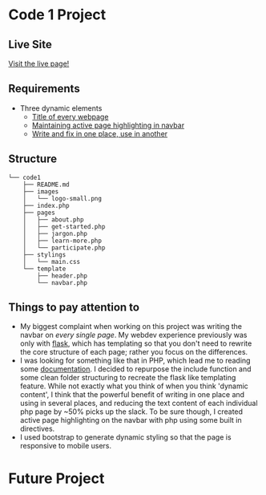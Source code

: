 # Code 1 Project
## Live Site
[Visit the live page!](http://badgerblockchain.club:5000)
## Requirements
* Three dynamic elements
    * [Title of every webpage](https://github.com/ekivolowitz/LIS500/blob/master/code1/template/header.php#L2-L6)
    * [Maintaining active page highlighting in navbar](https://github.com/ekivolowitz/LIS500/blob/master/code1/template/navbar.php#L15-L45)
    * [Write and fix in one place,](https://github.com/ekivolowitz/LIS500/tree/master/code1/template)[ use in another](https://github.com/ekivolowitz/LIS500/blob/master/code1/pages/about.php#L2)
## Structure
```
└── code1
    ├── README.md
    ├── images
    │   └── logo-small.png
    ├── index.php
    ├── pages
    │   ├── about.php
    │   ├── get-started.php
    │   ├── jargon.php
    │   ├── learn-more.php
    │   └── participate.php
    ├── stylings
    │   └── main.css
    └── template
        ├── header.php
        └── navbar.php
```
## Things to pay attention to
* My biggest complaint when working on this project was writing the navbar on *every single page*. My webdev experience previously was only with [flask](http://flask.pocoo.org/docs/0.12/), which has templating so that you don't need to rewrite the core structure of each page; rather you focus on the differences. 
* I was looking for something like that in PHP, which lead me to reading some [documentation](http://php.net/manual/en/function.include.php). I decided to repurpose the include function and some clean folder structuring to recreate the flask like templating feature. While not exactly what you think of when you think 'dynamic content', I think that the powerful benefit of writing in one place and using in several places, and reducing the text content of each individual php page by ~50% picks up the slack. To be sure though, I created active page highlighting on the navbar with php using some built in directives. 
* I used bootstrap to generate dynamic styling so that the page is responsive to mobile users. 

# Future Project
